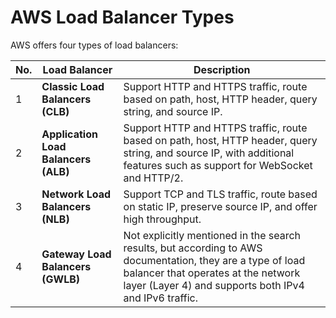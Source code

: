 
# AWS Load Balancer Types

AWS offers four types of load balancers:

| No. | Load Balancer                        | Description                                                                                                                                                                                                |
| --- | ------------------------------------ | ---------------------------------------------------------------------------------------------------------------------------------------------------------------------------------------------------------- |
| 1   | **Classic Load Balancers (CLB)**     | Support HTTP and HTTPS traffic, route based on path, host, HTTP header, query string, and source IP.                                                                                                       |
| 2   | **Application Load Balancers (ALB)** | Support HTTP and HTTPS traffic, route based on path, host, HTTP header, query string, and source IP, with additional features such as support for WebSocket and HTTP/2.                                    |
| 3   | **Network Load Balancers (NLB)**     | Support TCP and TLS traffic, route based on static IP, preserve source IP, and offer high throughput.                                                                                                      |
| 4   | **Gateway Load Balancers (GWLB)**    | Not explicitly mentioned in the search results, but according to AWS documentation, they are a type of load balancer that operates at the network layer (Layer 4) and supports both IPv4 and IPv6 traffic. |



